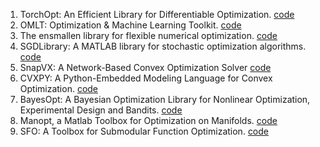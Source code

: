 1. TorchOpt: An Efficient Library for Differentiable Optimization. [code](https://github.com/metaopt/torchopt)
2. OMLT: Optimization & Machine Learning Toolkit. [code](https://github.com/cog-imperial/OMLT)
3. The ensmallen library for flexible numerical optimization. [code](https://github.com/mlpack/ensmallen)
4. SGDLibrary: A MATLAB library for stochastic optimization algorithms. [code](https://github.com/hiroyuki-kasai/SGDLibrary)
5. SnapVX: A Network-Based Convex Optimization Solver [code](https://github.com/snap-stanford/snapvx)
6. CVXPY: A Python-Embedded Modeling Language for Convex Optimization. [code](https://github.com/cvxgrp/cvxpy)
7. BayesOpt: A Bayesian Optimization Library for Nonlinear Optimization, Experimental Design and Bandits. [code](https://github.com/rmcantin/bayesopt)
8. Manopt, a Matlab Toolbox for Optimization on Manifolds. [code](https://www.manopt.org/)
9. SFO: A Toolbox for Submodular Function Optimization. [code](https://las.inf.ethz.ch/sfo/index.html)